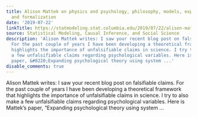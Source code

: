 ```yaml
---
title: Alison Mattek on physics and psychology, philosophy, models, explanations,
  and formalization
date: '2019-07-22'
linkTitle: https://statmodeling.stat.columbia.edu/2019/07/22/alison-mattek-on-physics-and-psychology-philosophy-models-explanations-and-formalization/
source: Statistical Modeling, Causal Inference, and Social Science
description: 'Alison Mattek writes: I saw your recent blog post on falsifiable claims.
  For the past couple of years I have been developing a theoretical framework that
  highlights the importance of unfalsifiable claims in science. I try to also make
  a few unfalsifiable claims regarding psychological variables. Here is Mattek&#8217;s
  paper, &#8220;Expanding psychological theory using system ...'
disable_comments: true
---
```

Alison Mattek writes: I saw your recent blog post on falsifiable claims. For the past couple of years I have been developing a theoretical framework that highlights the importance of unfalsifiable claims in science. I try to also make a few unfalsifiable claims regarding psychological variables. Here is Mattek&#8217;s paper, &#8220;Expanding psychological theory using system ...